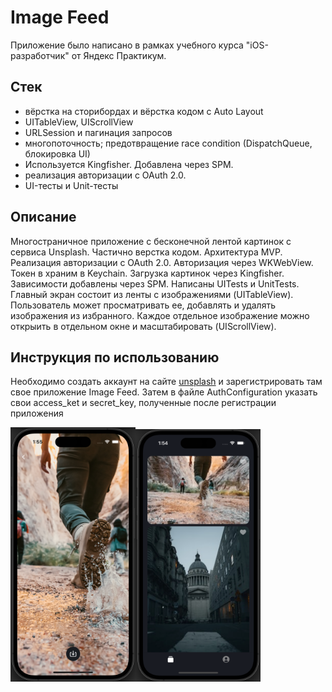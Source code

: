 # Image Feed 

Приложение было написано в рамках учебного курса "iOS-разработчик" от Яндекс Практикум.

## Стек
- вёрстка на сторибордах и вёрстка кодом с Auto Layout
- UITableView, UIScrollView
- URLSession и пагинация запросов
- многопоточность; предотвращение race condition (DispatchQueue, блокировка UI)
- Используется Kingfisher. Добавлена через SPM.
- реализация авторизации с OAuth 2.0.
- UI-тесты и Unit-тесты

## Описание
Многостраничное приложение с бесконечной лентой картинок с сервиса Unsplash. Частично верстка кодом. Архитектура MVP. Реализация авторизации с OAuth 2.0. Авторизация через WKWebView. Токен в храним в Keychain. Загрузка картинок через Kingfisher. Зависимости добавлены через SPM. Написаны UITests и UnitTests.
Главный экран состоит из ленты с изображениями (UITableView). Пользователь может просматривать ее, добавлять и удалять изображения из избранного. Каждое отдельное изображение можно открыить в отдельном окне и масштабировать (UIScrollView).

## Инструкция по использованию
Необходимо создать аккаунт на сайте [unsplash](https://unsplash.com) и зарегистрировать там свое приложение Image Feed. Затем в файле AuthConfiguration указать свои access_ket и secret_key, полученные после регистрации приложения

<img width="200" alt="image" src="https://github.com/v-alekseev/ImageFeed/blob/main/ImageFeed/Assets.xcassets/Images/Screenshots/image.imageset/2023-12-19_13-55-43.png"><img width="200"  alt="list" src="https://github.com/v-alekseev/ImageFeed/blob/main/ImageFeed/Assets.xcassets/Images/Screenshots/list.imageset/2023-12-19_13-54-56.png">
